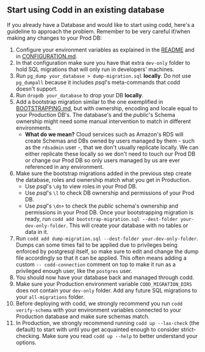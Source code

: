 ## Start using Codd in an existing database

If you already have a Database and would like to start using codd, here's a guideline to approach the problem. Remember to be very careful if/when making any changes to your Prod DB:

1. Configure your environment variables as explained in the [README](../README.md) and in [CONFIGURATION.md](CONFIGURATION.md).
2. In that configuration make sure you have that extra `dev-only` folder to hold SQL migrations that will only run in developers' machines.
3. Run `pg_dump your_database > dump-migration.sql` **locally**. Do not use `pg_dumpall` because it includes _psql_'s meta-commands that codd doesn't support.
4. Run `dropdb your_database` to drop your DB **locally**.
5. Add a bootstrap migration similar to the one exemplified in [BOOTSTRAPPING.md](BOOTSTRAPPING.md), but with ownership, encoding and locale equal to your Production DB's. The database's and the _public_'s Schema ownership might need some manual intervention to match in different environments.
   - **What do we mean?** Cloud services such as Amazon's RDS will create Schemas and DBs owned by users managed by them - such as the `rdsadmin` user -, that we don't usually replicate locally. We can either replicate these locally so we don't need to touch our Prod DB or change our Prod DB so only users managed by us are ever referenced in any environment.
6. Make sure the bootstrap migrations added in the previous step create the database, roles and ownership match what you get in Production.
   - Use _psql_'s `\dg` to view roles in your Prod DB.
   - Use _psql_'s `\l` to check DB ownership and permissions of your Prod DB.
   - Use _psql_'s `\dn+` to check the _public_ schema's ownership and permissions in your Prod DB.
Once your bootstrapping migration is ready, run `codd add bootstrap-migration.sql --dest-folder your-dev-only-folder`. This will create your database with no tables or data in it.
7. Run `codd add dump-migration.sql --dest-folder your-dev-only-folder`. Dumps can some times fail to be applied due to privileges being enforced by postgresql itself, so make sure to edit and change the dump file accordingly so that it can be applied. This often means adding a custom `-- codd-connection` comment on top to make it run as a privileged enough user, like the `postgres` user.
8. You should now have your database back and managed through codd.
9. Make sure your Production environment variable `CODD_MIGRATION_DIRS` does not contain your `dev-only` folder. Add any future SQL migrations to your `all-migrations` folder.
10. Before deploying with codd, we strongly recommend you run `codd verify-schema` with your environment variables connected to your Production database and make sure schemas match.
11. In Production, we strongly recommend running `codd up --lax-check` (the default) to start with until you get acquainted enough to consider strict-checking. Make sure you read `codd up --help` to better understand your options.
